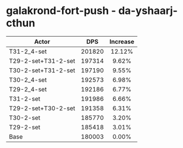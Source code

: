 # galakrond-fort-push - da-yshaarj-cthun
| Actor | DPS | Increase |
|---|:---:|:---:|
|T31-2_4-set|201820|12.12%|
|T29-2-set+T31-2-set|197314|9.62%|
|T30-2-set+T31-2-set|197190|9.55%|
|T30-2_4-set|192573|6.98%|
|T29-2_4-set|192186|6.77%|
|T31-2-set|191986|6.66%|
|T29-2-set+T30-2-set|191358|6.31%|
|T30-2-set|185770|3.20%|
|T29-2-set|185418|3.01%|
|Base|180003|0.00%|
